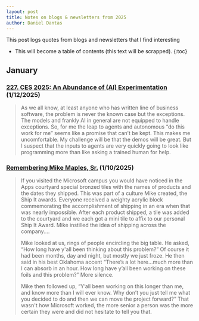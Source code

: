 ```yaml
---
layout: post
title: Notes on blogs & newsletters from 2025
author: Daniel Dantas
---
```


This post logs quotes from blogs and newsletters that I find interesting

* This will become a table of contents (this text will be scrapped).
{:toc}

## January

### [227. CES 2025: An Abundance of (AI) Experimentation](https://hardcoresoftware.learningbyshipping.com/p/227-ces-2025-an-abundance-of-ai-experimentation) (1/12/2025)
> As we all know, at least anyone who has written line of business software, the problem is never the known case but the exceptions. The models and frankly AI in general are not equipped to handle exceptions. So, for me the leap to agents and autonomous “do this work for me” seems like a promise that can’t be kept. This makes me uncomfortable. My challenge will be that the demos will be great. But I suspect that the inputs to agents are very quickly going to look like programming more than like asking a trained human for help. 

### [Remembering Mike Maples, Sr.](https://hardcoresoftware.learningbyshipping.com/p/remembering-mike-maples-sr) (1/10/2025)
> If you visited the Microsoft campus you would have noticed in the Apps courtyard special bronzed tiles with the names of products and the dates they shipped. This was part of a culture Mike created, the Ship It awards. Everyone received a weighty acrylic block commemorating the accomplishment of shipping in an era when that was nearly impossible. After each product shipped, a tile was added to the courtyard and we each got a mini tile to affix to our personal Ship It Award. Mike instilled the idea of shipping across the company....
>
> Mike looked at us, rings of people encircling the big table. He asked, “How long have y'all been thinking about this problem?” Of course it had been months, day and night, but mostly we just froze. He then said in his best Oklahoma accent “There’s a lot here…much more than I can absorb in an hour. How long have y’all been working on these foils and this problem?” More silence.
>
> Mike then followed up, “Y’all been working on this longer than me, and know more than I will ever know. Why don’t you just tell me what you decided to do and then we can move the project forward?” That wasn't how Microsoft worked, the more senior a person was the more certain they were and did not hesitate to tell you that.



